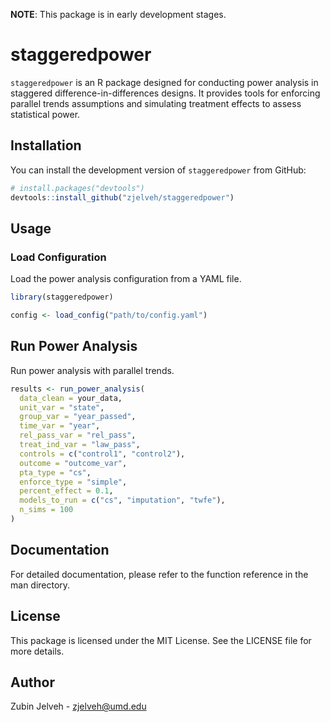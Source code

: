 **NOTE**: This package is in early development stages. 

# staggeredpower

`staggeredpower` is an R package designed for conducting power analysis in staggered difference-in-differences designs. It provides tools for enforcing parallel trends assumptions and simulating treatment effects to assess statistical power.

## Installation

You can install the development version of `staggeredpower` from GitHub:

```r
# install.packages("devtools")
devtools::install_github("zjelveh/staggeredpower")
```

## Usage
### Load Configuration
Load the power analysis configuration from a YAML file.

```r
library(staggeredpower)

config <- load_config("path/to/config.yaml")
```

## Run Power Analysis
Run power analysis with parallel trends.

```r
results <- run_power_analysis(
  data_clean = your_data,
  unit_var = "state",
  group_var = "year_passed",
  time_var = "year",
  rel_pass_var = "rel_pass",
  treat_ind_var = "law_pass",
  controls = c("control1", "control2"),
  outcome = "outcome_var",
  pta_type = "cs",
  enforce_type = "simple",
  percent_effect = 0.1,
  models_to_run = c("cs", "imputation", "twfe"),
  n_sims = 100
)
```

## Documentation
For detailed documentation, please refer to the function reference in the man directory.

## License
This package is licensed under the MIT License. See the LICENSE file for more details.

## Author
Zubin Jelveh - zjelveh@umd.edu
